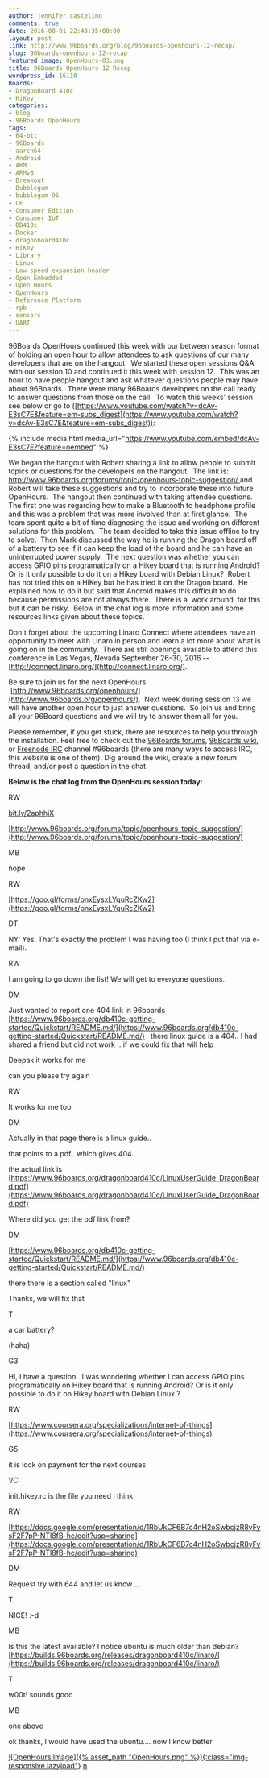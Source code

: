 ```yaml
---
author: jennifer.castelino
comments: true
date: 2016-08-01 22:43:35+00:00
layout: post
link: http://www.96boards.org/blog/96boards-openhours-12-recap/
slug: 96boards-openhours-12-recap
featured_image: OpenHours-03.png
title: 96Boards OpenHours 12 Recap
wordpress_id: 16110
Boards:
- DragonBoard 410c
- HiKey
categories:
- blog
- 96Boards OpenHours
tags:
- 64-bit
- 96Boards
- aarch64
- Android
- ARM
- ARMv8
- Breakout
- Bubblegum
- bubblegum-96
- CE
- Consumer Edition
- Consumer IoT
- DB410c
- Docker
- dragonboard410c
- HiKey
- Library
- Linux
- Low speed expansion header
- Open Embedded
- Open Hours
- OpenHours
- Reference Platform
- rpb
- sensors
- UART
---
```


96Boards OpenHours continued this week with our between season format of holding an open hour to allow attendees to ask questions of our many developers that are on the hangout.  We started these open sessions Q&A with our session 10 and continued it this week with session 12.  This was an hour to have people hangout and ask whatever questions people may have about 96Boards.  There were many 96Boards developers on the call ready to answer questions from those on the call.  To watch this weeks’ session see below or go to ([https://www.youtube.com/watch?v=dcAv-E3sC7E&feature=em-subs_digest](https://www.youtube.com/watch?v=dcAv-E3sC7E&feature=em-subs_digest)):

{% include media.html media_url="https://www.youtube.com/embed/dcAv-E3sC7E?feature=oembed" %}

We began the hangout with Robert sharing a link to allow people to submit topics or questions for the developers on the hangout.  The link is:[ http://www.96boards.org/forums/topic/openhours-topic-suggestion/ ](http://www.96boards.org/forums/topic/openhours-topic-suggestion/)and Robert will take these suggestions and try to incorporate these into future OpenHours.  The hangout then continued with taking attendee questions.   The first one was regarding how to make a Bluetooth to headphone profile and this was a problem that was more involved than at first glance.  The team spent quite a bit of time diagnosing the issue and working on different solutions for this problem.  The team decided to take this issue offline to try to solve.  Then Mark discussed the way he is running the Dragon board off of a battery to see if it can keep the load of the board and he can have an uninterrupted power supply.  The next question was whether you can access GPIO pins programatically on a Hikey board that is running Android? Or is it only possible to do it on a Hikey board with Debian Linux?  Robert has not tried this on a HiKey but he has tried it on the Dragon board.  He explained how to do it but said that Android makes this difficult to do because permissions are not always there.  There is a  work around  for this but it can be risky.  Below in the chat log is more information and some resources links given about these topics.

Don't forget about the upcoming Linaro Connect where attendees have an opportunity to meet with Linaro in person and learn a lot more about what is going on in the community.  There are still openings available to attend this conference in Las Vegas, Nevada September 26-30, 2016 --[http://connect.linaro.org/](http://connect.linaro.org/).

Be sure to join us for the next OpenHours  [http://www.96boards.org/openhours/](http://www.96boards.org/openhours/).  Next week during session 13 we will have another open hour to just answer questions.  So join us and bring all your 96Board questions and we will try to answer them all for you.

Please remember, if you get stuck, there are resources to help you through the installation. Feel free to check out the [96Boards forums](http://www.96boards.org/forums/), [96Boards wiki](https://github.com/96boards/documentation/wiki), or [Freenode IRC](http://webchat.freenode.net/?channels=%2396boards) channel #96boards (there are many ways to access IRC, this website is one of them). Dig around the wiki, create a new forum thread, and/or post a question in the chat.

**Below is the chat log from the OpenHours session today:**




















RW












[bit.ly/2aphhjX](http://bit.ly/2aphhjX)




















[http://www.96boards.org/forums/topic/openhours-topic-suggestion/](http://www.96boards.org/forums/topic/openhours-topic-suggestion/)




















MB












nope




















RW












[https://goo.gl/forms/pnxEysxLYquRcZKw2](https://goo.gl/forms/pnxEysxLYquRcZKw2)




















DT












NY: Yes. That's exactly the problem I was having too (I think I put that via e-mail).





















RW












I am going to go down the list! We will get to everyone questions.





















DM












Just wanted to report one 404 link in 96boards [https://www.96boards.org/db410c-getting-started/Quickstart/README.md/](https://www.96boards.org/db410c-getting-started/Quickstart/README.md/)   there linux guide is a 404.. I had shared a friend but did not work .. if we could fix that will help




















Deepak it works for me




















can you please try again




















RW












It works for me too




















DM












Actually in that page there is a linux guide..




















that points to a pdf.. which gives 404..




















the actual link is [https://www.96boards.org/dragonboard410c/LinuxUserGuide_DragonBoard.pdf](https://www.96boards.org/dragonboard410c/LinuxUserGuide_DragonBoard.pdf)




















Where did you get the pdf link from?




















DM












[https://www.96boards.org/db410c-getting-started/Quickstart/README.md/](https://www.96boards.org/db410c-getting-started/Quickstart/README.md/)




















there there is a section called "linux"




















Thanks, we will fix that




















T












a car battery?




















(haha)





















G3












Hi, I have a question.  I was wondering whether I can access GPIO pins programatically on Hikey board that is running Android? Or is it only possible to do it on Hikey board with Debian Linux ?




















RW












[https://www.coursera.org/specializations/internet-of-things](https://www.coursera.org/specializations/internet-of-things)




















G5












it is lock on payment for the next courses




















VC












init.hikey.rc is the file you need i think




















RW












[https://docs.google.com/presentation/d/1RbUkCF6B7c4nH2oSwbcjzR8yFysF2F7pP-NTl8fB-hc/edit?usp=sharing](https://docs.google.com/presentation/d/1RbUkCF6B7c4nH2oSwbcjzR8yFysF2F7pP-NTl8fB-hc/edit?usp=sharing)




















DM












Request try with 644 and let us know ...




















T












NICE! :-d




















MB












Is this the latest available? I notice ubuntu is much older than debian? [https://builds.96boards.org/releases/dragonboard410c/linaro/](https://builds.96boards.org/releases/dragonboard410c/linaro/)




















T












w00t! sounds good




















MB












one above




















ok thanks, I would have used the ubuntu.... now I know better



















[![OpenHours Image]({% asset_path "OpenHours.png" %}){:class="img-responsive lazyload"}](http://www.96boards.org/openhours/)
[n](http://www.96boards.org/blog/installing-docker-aarch64-96boards-ce/)
